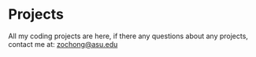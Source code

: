 # Projects
All my coding projects are here, if there any questions about any projects, contact me at: zochong@asu.edu 

